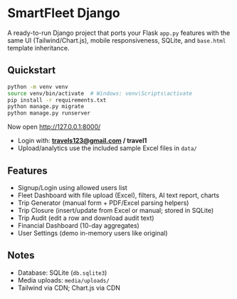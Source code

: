 # SmartFleet Django 

A ready-to-run Django project that ports your Flask `app.py` features with the same UI (Tailwind/Chart.js), mobile responsiveness, SQLite, and `base.html` template inheritance.

## Quickstart

```bash
python -m venv venv
source venv/bin/activate  # Windows: venv\Scripts\activate
pip install -r requirements.txt
python manage.py migrate
python manage.py runserver
```

Now open http://127.0.0.1:8000/

- Login with: **travels123@gmail.com / travel1**
- Upload/analytics use the included sample Excel files in `data/`

## Features
- Signup/Login using allowed users list
- Fleet Dashboard with file upload (Excel), filters, AI text report, charts
- Trip Generator (manual form + PDF/Excel parsing helpers)
- Trip Closure (insert/update from Excel or manual; stored in SQLite)
- Trip Audit (edit a row and download audit text)
- Financial Dashboard (10-day aggregates)
- User Settings (demo in-memory users like original)

## Notes
- Database: SQLite (`db.sqlite3`)
- Media uploads: `media/uploads/`
- Tailwind via CDN; Chart.js via CDN
